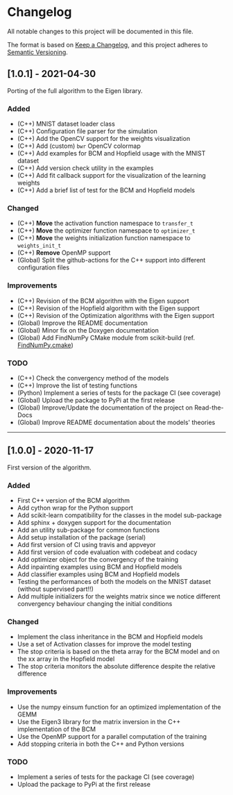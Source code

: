 # Changelog

All notable changes to this project will be documented in this file.

The format is based on [Keep a Changelog](https://keepachangelog.com/en/1.0.0/), and this project adheres to [Semantic Versioning](https://semver.org/spec/v2.0.0.html).

## [1.0.1] - 2021-04-30

Porting of the full algorithm to the Eigen library.

### Added

- (C++) MNIST dataset loader class
- (C++) Configuration file parser for the simulation
- (C++) Add the OpenCV support for the weights visualization
- (C++) Add (custom) `bwr` OpenCV colormap
- (C++) Add examples for BCM and Hopfield usage with the MNIST dataset
- (C++) Add version check utility in the examples
- (C++) Add fit callback support for the visualization of the learning weights
- (C++) Add a brief list of test for the BCM and Hopfield models

### Changed

- (C++) **Move** the activation function namespace to `transfer_t`
- (C++) **Move** the optimizer function namespace to `optimizer_t`
- (C++) **Move** the weights initialization function namespace to `weights_init_t`
- (C++) **Remove** OpenMP support
- (Global) Split the github-actions for the C++ support into different configuration files

### Improvements

- (C++) Revision of the BCM algorithm with the Eigen support
- (C++) Revision of the Hopfield algorithm with the Eigen support
- (C++) Revision of the Optimization algorithms with the Eigen support
- (Global) Improve the README documentation
- (Global) Minor fix on the Doxygen documentation
- (Global) Add FindNumPy CMake module from scikit-build (ref. [FindNumPy.cmake](https://github.com/scikit-build/scikit-build/blob/master/skbuild/resources/cmake/FindNumPy.cmake))

### TODO

- (C++) Check the convergency method of the models
- (C++) Improve the list of testing functions
- (Python) Implement a series of tests for the package CI (see coverage)
- (Global) Upload the package to PyPi at the first release
- (Global) Improve/Update the documentation of the project on Read-the-Docs
- (Global) Improve README documentation about the models' theories

--------------------------------------------------------------------------------------------------


## [1.0.0] - 2020-11-17

First version of the algorithm.

### Added

- First C++ version of the BCM algorithm
- Add cython wrap for the Python support
- Add scikit-learn compatibility for the classes in the model sub-package
- Add sphinx + doxygen support for the documentation
- Add an utility sub-package for common functions
- Add setup installation of the package (serial)
- Add first version of CI using travis and appveyor
- Add first version of code evaluation with codebeat and codacy
- Add optimizer object for the convergency of the training
- Add inpainting examples using BCM and Hopfield models
- Add classifier examples using BCM and Hopfield models
- Testing the performances of both the models on the MNIST dataset (without supervised part!!)
- Add multiple initializers for the weights matrix since we notice different convergency behaviour changing the initial conditions

### Changed

- Implement the class inheritance in the BCM and Hopfield models
- Use a set of Activation classes for improve the model testing
- The stop criteria is based on the theta array for the BCM model and on the xx array in the Hopfield model
- The stop criteria monitors the absolute difference despite the relative difference

### Improvements

- Use the numpy einsum function for an optimized implementation of the GEMM
- Use the Eigen3 library for the matrix inversion in the C++ implementation of the BCM
- Use the OpenMP support for a parallel computation of the training
- Add stopping criteria in both the C++ and Python versions

### TODO

- Implement a series of tests for the package CI (see coverage)
- Upload the package to PyPi at the first release
